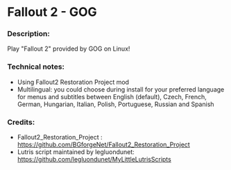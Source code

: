 # Fallout 2 - GOG
### Description:
Play "Fallout 2" provided by GOG on Linux!
### Technical notes:
- Using Fallout2 Restoration Project mod
- Multilingual: you could choose during install for your preferred language for menus and subtitles between English (default), Czech, French, German, Hungarian, Italian, Polish, Portuguese, Russian and Spanish
### Credits:
- Fallout2_Restoration_Project : https://github.com/BGforgeNet/Fallout2_Restoration_Project
- Lutris script maintained by legluondunet: https://github.com/legluondunet/MyLittleLutrisScripts
